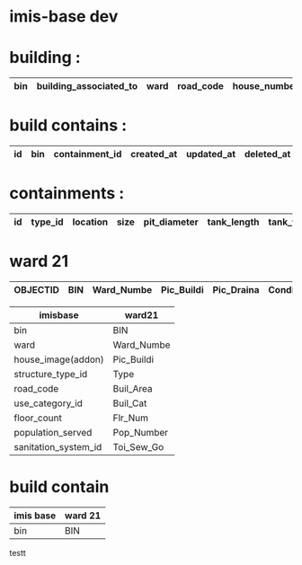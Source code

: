# imis-base dev

# building :

| bin | building_associated_to | ward | road_code | house_number | house_locality | tax_code | structure_type_id | surveyed_date | floor_count | construction_year | functional_use_id | use_category_id | office_business_name | household_served | population_served | male_population | female_population | other_population | diff_abled_male_pop | diff_abled_female_pop | diff_abled_others_pop | low_income_hh | lic_id | water_source_id | watersupply_pipe_code | water_customer_id | well_presence_status | distance_from_well | swm_customer_id | toilet_status | toilet_count | household_with_private_toilet | population_with_private_toilet | sanitation_system_id | sewer_code | drain_code | desludging_vehicle_accessible | geom | verification_status | estimated_area | user_id | created_at | updated_at | deleted_at |
| --- | ---------------------- | ---- | --------- | ------------ | -------------- | -------- | ----------------- | ------------- | ----------- | ----------------- | ----------------- | --------------- | -------------------- | ---------------- | ----------------- | --------------- | ----------------- | ---------------- | ------------------- | --------------------- | --------------------- | ------------- | ------ | --------------- | --------------------- | ----------------- | -------------------- | ------------------ | --------------- | ------------- | ------------ | ----------------------------- | ------------------------------ | -------------------- | ---------- | ---------- | ----------------------------- | ---- | ------------------- | -------------- | ------- | ---------- | ---------- | ---------- |

# build contains : 

| id | bin | containment_id | created_at | updated_at | deleted_at |
| -- | --- | -------------- | ---------- | ---------- | ---------- |

# containments :

| id | type_id | location | size | pit_diameter | tank_length | tank_width | depth | septic_criteria | construction_date | emptied_status | last_emptied_date | next_emptying_date | no_of_times_emptied | surveyed_at | toilet_count | distance_closest_well | geom | user_id | verification_required | responsible_bin | created_at | updated_at | deleted_at |
| -- | ------- | -------- | ---- | ------------ | ----------- | ---------- | ----- | --------------- | ----------------- | -------------- | ----------------- | ------------------ | ------------------- | ----------- | ------------ | --------------------- | ---- | ------- | --------------------- | --------------- | ---------- | ---------- | ---------- |

# ward 21

| OBJECTID | BIN | Ward_Numbe | Pic_Buildi | Pic_Draina | Condition | Con_Other | Type | Type_Other | Res_Avail | Remarks_No | Res_Name | Res_Gender | Res_Mbl_No | Res_Email | Res_Own_Ot | Buil_Res | Buil_res_N | Buil_Res_G | Buil_Res_M | Buil_Res_E | Buil_Block | Buil_Area | Buil_Con_Y | Buil_Cat | Buil_Cat_O | Buil_Hold | Bui_Hol_Ot | Flr_Num | Flat_Num | Pop_Number | Toi_Num | Secu_No | Secu_Toi | Dis_Point | Toi_Sew_Go | Con_Year | Sew_Access | Sew_Acc_No | Sew_No_Oth | Emp_Contan | Desld_Mon | Desld_Date | Desld_Tec | Desld_Org | Desld_Pay | Kit_Ba_Wat | Kit_Ba_Oth | Dis_Line | Sep_Space | Water_Bill | Sewer_Bill | WASA_Bill | Shared_Bin | Rd_Wid_ft | Outlet_Con | Shape_Leng | Shape_Area | Res_Owner | Buil_Name | Buil_Road | Observatio |
| -------- | --- | ---------- | ---------- | ---------- | --------- | --------- | ---- | ---------- | --------- | ---------- | -------- | ---------- | ---------- | --------- | ---------- | -------- | ---------- | ---------- | ---------- | ---------- | ---------- | --------- | ---------- | -------- | ---------- | --------- | ---------- | ------- | -------- | ---------- | ------- | ------- | -------- | --------- | ---------- | -------- | ---------- | ---------- | ---------- | ---------- | --------- | ---------- | --------- | --------- | --------- | ---------- | ---------- | -------- | --------- | ---------- | ---------- | --------- | ---------- | --------- | ---------- | ---------- | ---------- | --------- | --------- | --------- | ---------- |

| imisbase             | ward21     |
| -------------------- | ---------- |
| bin                  | BIN        |
| ward                 | Ward_Numbe |
| house_image(addon)   | Pic_Buildi |
| structure_type_id    | Type       |
| road_code            | Buil_Area  |
| use_category_id      | Buil_Cat   |
| floor_count          | Flr_Num    |
| population_served    | Pop_Number |
| sanitation_system_id | Toi_Sew_Go |

# build contain

| imis base | ward 21 |
| --------- | ------- |
| bin       | BIN     |

testt
